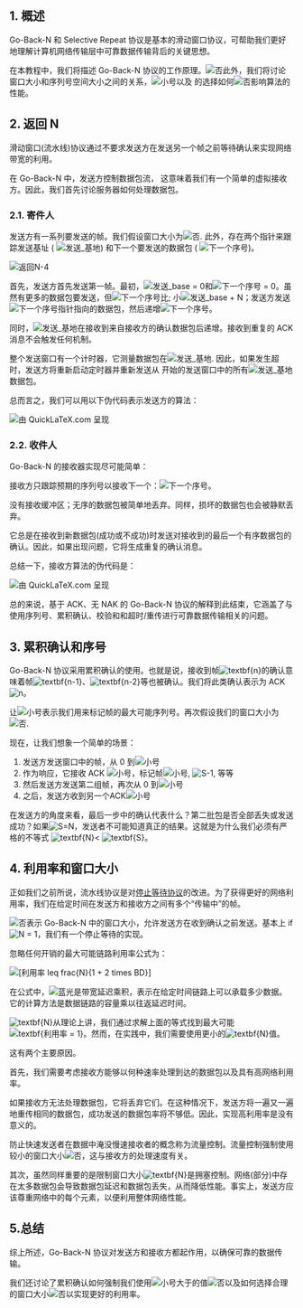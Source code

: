 ## 1. 概述

Go-Back-N 和 Selective Repeat 协议是基本的滑动窗口协议，可帮助我们更好地理解计算机网络传输层中可靠数据传输背后的关键思想。

在本教程中，我们将描述 Go-Back-N 协议的工作原理。![否](https://www.baeldung.com/wp-content/ql-cache/quicklatex.com-7354bae77b50b7d1faed3e8ea7a3511a_l3.svg)此外，我们将讨论窗口大小和序列号空间大小之间的关系，![小号](https://www.baeldung.com/wp-content/ql-cache/quicklatex.com-52fd2a0fc27878e7dfce68d4632b4ffb_l3.svg)以及 的选择如何![否](https://www.baeldung.com/wp-content/ql-cache/quicklatex.com-7354bae77b50b7d1faed3e8ea7a3511a_l3.svg)影响算法的性能。

## 2. 返回 N

滑动窗口(流水线)协议通过不要求发送方在发送另一个帧之前等待确认来实现网络带宽的利用。

在 Go-Back-N 中，发送方控制数据包流， 这意味着我们有一个简单的虚拟接收方。因此，我们首先讨论服务器如何处理数据包。

### 2.1. 寄件人

发送方有一系列要发送的帧。我们假设窗口大小为![否](https://www.baeldung.com/wp-content/ql-cache/quicklatex.com-7354bae77b50b7d1faed3e8ea7a3511a_l3.svg). 此外，存在两个指针来跟踪发送基址 ( ![发送_基地](https://www.baeldung.com/wp-content/ql-cache/quicklatex.com-f5bfc40d9e5fe0bdd21a4d2013e7d72c_l3.svg)) 和下一个要发送的数据包 ( ![下一个序号](https://www.baeldung.com/wp-content/ql-cache/quicklatex.com-a278a1428adfadfebd047a55375a00d1_l3.svg))。

![返回N-4](https://www.baeldung.com/wp-content/uploads/sites/4/2020/06/GoBackN-4.png)

首先，发送方首先发送第一帧。最初，![发送_base = 0](https://www.baeldung.com/wp-content/ql-cache/quicklatex.com-49bd8f1bebf2857bee5596160e533856_l3.svg)和![下一个序号 = 0](https://www.baeldung.com/wp-content/ql-cache/quicklatex.com-730ad5dc8f92c7e530ec10f84b457622_l3.svg)。虽然有更多的数据包要发送，但![下一个序号](https://www.baeldung.com/wp-content/ql-cache/quicklatex.com-a278a1428adfadfebd047a55375a00d1_l3.svg)比; 小![发送_base + N](https://www.baeldung.com/wp-content/ql-cache/quicklatex.com-aa86c593e82b572957a0e12f3b6aee4f_l3.svg)；发送方发送![下一个序号](https://www.baeldung.com/wp-content/ql-cache/quicklatex.com-a278a1428adfadfebd047a55375a00d1_l3.svg)指针指向的数据包，然后递增![下一个序号](https://www.baeldung.com/wp-content/ql-cache/quicklatex.com-a278a1428adfadfebd047a55375a00d1_l3.svg)。

同时，![发送_基地](https://www.baeldung.com/wp-content/ql-cache/quicklatex.com-f5bfc40d9e5fe0bdd21a4d2013e7d72c_l3.svg)在接收到来自接收方的确认数据包后递增。接收到重复的 ACK 消息不会触发任何机制。

整个发送窗口有一个计时器，它测量数据包在![发送_基地](https://www.baeldung.com/wp-content/ql-cache/quicklatex.com-f5bfc40d9e5fe0bdd21a4d2013e7d72c_l3.svg). 因此，如果发生超时，发送方将重新启动定时器并重新发送从 开始的发送窗口中的所有![发送_基地](https://www.baeldung.com/wp-content/ql-cache/quicklatex.com-f5bfc40d9e5fe0bdd21a4d2013e7d72c_l3.svg)数据包。

总而言之，我们可以用以下伪代码表示发送方的算法：

![由 QuickLaTeX.com 呈现](https://www.baeldung.com/wp-content/ql-cache/quicklatex.com-3c7c539e8cc8962b7800d0b77ef71567_l3.svg)

### 2.2. 收件人

Go-Back-N 的接收器实现尽可能简单：

接收方只跟踪预期的序列号以接收下一个：![下一个序号](https://www.baeldung.com/wp-content/ql-cache/quicklatex.com-a278a1428adfadfebd047a55375a00d1_l3.svg)。

没有接收缓冲区；无序的数据包被简单地丢弃。同样，损坏的数据包也会被静默丢弃。

它总是在接收到新数据包(成功或不成功)时发送对接收到的最后一个有序数据包的确认。因此，如果出现问题，它将生成重复的确认消息。

总结一下，接收方算法的伪代码是：

![由 QuickLaTeX.com 呈现](https://www.baeldung.com/wp-content/ql-cache/quicklatex.com-abb284f48700cba77d029f4501ced96e_l3.svg)

总的来说，基于 ACK、无 NAK 的 Go-Back-N 协议的解释到此结束，它涵盖了与使用序列号、累积确认、校验和和超时/重传进行可靠数据传输相关的问题。

## 3. 累积确认和序号

Go-Back-N 协议采用累积确认的使用。也就是说，接收到帧![textbf{n}](https://www.baeldung.com/wp-content/ql-cache/quicklatex.com-66674599730467ff37ddd82eb20c5e42_l3.svg)的确认意味着帧![textbf{n-1}](https://www.baeldung.com/wp-content/ql-cache/quicklatex.com-d756e02dfd31a5fc152ff9e64a277eb6_l3.svg)、![textbf{n-2}](https://www.baeldung.com/wp-content/ql-cache/quicklatex.com-f46c9c5f0395b19e4d563d0ecc08ca11_l3.svg)等也被确认。我们将此类确认表示为 ACK ![n](https://www.baeldung.com/wp-content/ql-cache/quicklatex.com-ec4217f4fa5fcd92a9edceba0e708cf7_l3.svg)。

让![小号](https://www.baeldung.com/wp-content/ql-cache/quicklatex.com-52fd2a0fc27878e7dfce68d4632b4ffb_l3.svg)表示我们用来标记帧的最大可能序列号。再次假设我们的窗口大小为![否](https://www.baeldung.com/wp-content/ql-cache/quicklatex.com-7354bae77b50b7d1faed3e8ea7a3511a_l3.svg).

现在，让我们想象一个简单的场景：

1.  发送方发送窗口中的帧，从 0 到![小号](https://www.baeldung.com/wp-content/ql-cache/quicklatex.com-52fd2a0fc27878e7dfce68d4632b4ffb_l3.svg)
2.  作为响应，它接收 ACK ![小号](https://www.baeldung.com/wp-content/ql-cache/quicklatex.com-52fd2a0fc27878e7dfce68d4632b4ffb_l3.svg)，标记帧![小号](https://www.baeldung.com/wp-content/ql-cache/quicklatex.com-52fd2a0fc27878e7dfce68d4632b4ffb_l3.svg), ![S-1](https://www.baeldung.com/wp-content/ql-cache/quicklatex.com-84b3d36318e58b6986fb31359cd8a846_l3.svg), 等等
3.  然后发送方发送第二组帧，再次从 0 到![小号](https://www.baeldung.com/wp-content/ql-cache/quicklatex.com-52fd2a0fc27878e7dfce68d4632b4ffb_l3.svg)
4.  之后，发送方收到另一个ACK![小号](https://www.baeldung.com/wp-content/ql-cache/quicklatex.com-52fd2a0fc27878e7dfce68d4632b4ffb_l3.svg)

在发送方的角度来看，最后一步中的确认代表什么？第二批包是否全部丢失或发送成功？如果![S=N](https://www.baeldung.com/wp-content/ql-cache/quicklatex.com-847d593e792f64c3b8a1ac64f3be4e1c_l3.svg)，发送者不可能知道真正的结果。这就是为什么我们必须有严格的不等式 ![textbf{N}](https://www.baeldung.com/wp-content/ql-cache/quicklatex.com-cc5516b68b3290ac21b1e63d938ca42c_l3.svg)< ![textbf{S}](https://www.baeldung.com/wp-content/ql-cache/quicklatex.com-e067610b811e50cbfe483bcc23d87aa0_l3.svg)。

## 4. 利用率和窗口大小

正如我们之前所说，流水线协议是对[停止等待协议](https://en.wikipedia.org/wiki/Stop-and-wait_ARQ)的改进。为了获得更好的网络利用率，我们在给定时间在发送方和接收方之间有多个“传输中”的帧。

![否](https://www.baeldung.com/wp-content/ql-cache/quicklatex.com-7354bae77b50b7d1faed3e8ea7a3511a_l3.svg)表示 Go-Back-N 中的窗口大小，允许发送方在收到确认之前发送。基本上 if ![N = 1](https://www.baeldung.com/wp-content/ql-cache/quicklatex.com-950996c945878749450a02dcbb523cb8_l3.svg)，我们有一个停止等待的实现。

忽略任何开销的最大可能链路利用率公式为：

 ![[利用率 leq frac{N}{1 + 2 times BD}]](https://www.baeldung.com/wp-content/ql-cache/quicklatex.com-1af6e7bdc44633d5f9f60b63313baa19_l3.svg)

在公式中，![蓝光](https://www.baeldung.com/wp-content/ql-cache/quicklatex.com-6427bd9a7844f23e7d42292c2d06d031_l3.svg)是带宽延迟乘积，表示在给定时间链路上可以承载多少数据。它的计算方法是数据链路的容量乘以往返延迟时间。

![textbf{N}](https://www.baeldung.com/wp-content/ql-cache/quicklatex.com-cc5516b68b3290ac21b1e63d938ca42c_l3.svg)从理论上讲，我们通过求解上面的等式找到最大可能![textbf{利用率 = 1}](https://www.baeldung.com/wp-content/ql-cache/quicklatex.com-4552c9a78178c21faad73a0f2bcb9fb7_l3.svg)。然而，在实践中，我们需要使用更小的![textbf{N}](https://www.baeldung.com/wp-content/ql-cache/quicklatex.com-cc5516b68b3290ac21b1e63d938ca42c_l3.svg)值。

这有两个主要原因。

首先，我们需要考虑接收方能够以何种速率处理到达的数据包以及具有高网络利用率。

如果接收方无法处理数据包，它将丢弃它们。在这种情况下，发送方将一遍又一遍地重传相同的数据包，成功发送的数据包率将不够低。因此，实现高利用率是没有意义的。

防止快速发送者在数据中淹没慢速接收者的概念称为流量控制。流量控制强制使用较小的窗口大小![否](https://www.baeldung.com/wp-content/ql-cache/quicklatex.com-7354bae77b50b7d1faed3e8ea7a3511a_l3.svg)，这与接收方的处理速度有关。

其次，虽然同样重要的是限制窗口大小![textbf{N}](https://www.baeldung.com/wp-content/ql-cache/quicklatex.com-cc5516b68b3290ac21b1e63d938ca42c_l3.svg)是拥塞控制。网络(部分)中存在太多数据包会导致数据包延迟和数据包丢失，从而降低性能。事实上，发送方应该尊重网络中的每个元素，以便利用整体网络性能。

## 5.总结

综上所述，Go-Back-N 协议对发送方和接收方都起作用，以确保可靠的数据传输。

我们还讨论了累积确认如何强制我们使用![小号](https://www.baeldung.com/wp-content/ql-cache/quicklatex.com-52fd2a0fc27878e7dfce68d4632b4ffb_l3.svg)大于的值![否](https://www.baeldung.com/wp-content/ql-cache/quicklatex.com-7354bae77b50b7d1faed3e8ea7a3511a_l3.svg)以及如何选择合理的窗口大小![否](https://www.baeldung.com/wp-content/ql-cache/quicklatex.com-7354bae77b50b7d1faed3e8ea7a3511a_l3.svg)以实现更好的利用率。